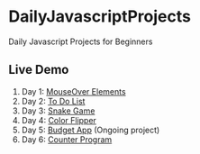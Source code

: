 # DailyJavascriptProjects
Daily Javascript Projects for Beginners

## Live Demo
1. Day 1: [MouseOver Elements](https://raw.githack.com/pmging/DailyJavascriptProjects/main/MouseOverElements/index.html)
2. Day 2: [To Do List](https://raw.githack.com/pmging/DailyJavascriptProjects/main/ToDoList/index.html)
3. Day 3: [Snake Game](https://raw.githack.com/pmging/DailyJavascriptProjects/main/SnakeGame/index.html)
4. Day 4: [Color Flipper](https://raw.githack.com/pmging/DailyJavascriptProjects/main/ColorFlipper/index.html)
5. Day 5: [Budget App](https://raw.githack.com/pmging/DailyJavascriptProjects/main/BudgetApp/index.html) (Ongoing project)
6. Day 6: [Counter Program](https://raw.githack.com/pmging/DailyJavascriptProjects/main/CounterProgram/index.html)
